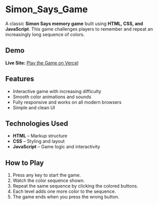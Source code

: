 # Simon_Says_Game

A classic **Simon Says memory game** built using **HTML, CSS, and JavaScript**. This game challenges players to remember and repeat an increasingly long sequence of colors.

## Demo

**Live Site:** [Play the Game on Vercel](https://simon-says-game-rouge.vercel.app)

## Features

- Interactive game with increasing difficulty
- Smooth color animations and sounds
- Fully responsive and works on all modern browsers
- Simple and clean UI

## Technologies Used

- **HTML** – Markup structure
- **CSS** – Styling and layout
- **JavaScript** – Game logic and interactivity

## How to Play

1. Press any key to start the game.
2. Watch the color sequence shown.
3. Repeat the same sequence by clicking the colored buttons.
4. Each level adds one more color to the sequence.
5. The game ends when you press the wrong button.

